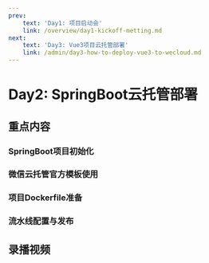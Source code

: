 ```yaml
---
prev:
    text: 'Day1: 项目启动会'
    link: /overview/day1-kickoff-metting.md
next:
    text: 'Day3: Vue3项目云托管部署'
    link: /admin/day3-how-to-deploy-vue3-to-wecloud.md
---
```


# Day2: SpringBoot云托管部署

## 重点内容

### SpringBoot项目初始化

### 微信云托管官方模板使用

### 项目Dockerfile准备

### 流水线配置与发布

## 录播视频

<Bili src="//player.bilibili.com/player.html?bvid=BV1XQ4y1a7mX&page=1"/>

